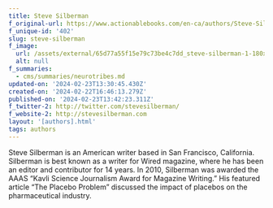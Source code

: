 ```yaml
---
title: Steve Silberman
f_original-url: https://www.actionablebooks.com/en-ca/authors/Steve-Silberman/
f_unique-id: '402'
slug: steve-silberman
f_image:
  url: /assets/external/65d77a55f15e79c73be4c7dd_steve-silberman-1-180x220.jpeg
  alt: null
f_summaries:
  - cms/summaries/neurotribes.md
updated-on: '2024-02-23T13:30:45.430Z'
created-on: '2024-02-22T16:46:13.279Z'
published-on: '2024-02-23T13:42:23.311Z'
f_twitter-2: http://twitter.com/stevesilberman/
f_website-2: http://stevesilberman.com
layout: '[authors].html'
tags: authors
---
```


Steve Silberman is an American writer based in San Francisco, California. Silberman is best known as a writer for Wired magazine, where he has been an editor and contributor for 14 years. In 2010, Silberman was awarded the AAAS “Kavli Science Journalism Award for Magazine Writing.” His featured article “The Placebo Problem” discussed the impact of placebos on the pharmaceutical industry.
